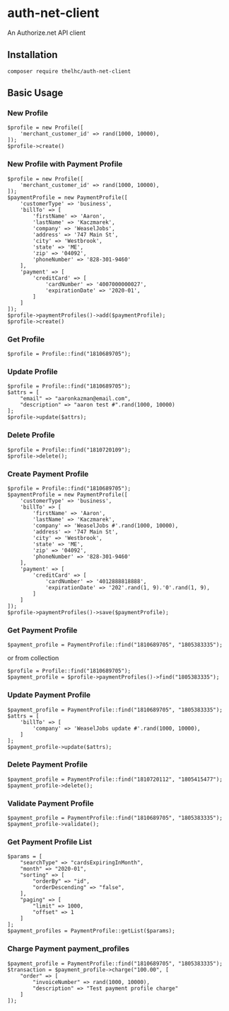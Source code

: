 # auth-net-client
An Authorize.net API client

## Installation ##

    composer require thelhc/auth-net-client

## Basic Usage ##

### New Profile

    $profile = new Profile([
        'merchant_customer_id' => rand(1000, 10000),
    ]);
    $profile->create()

### New Profile with Payment Profile

    $profile = new Profile([
        'merchant_customer_id' => rand(1000, 10000),
    ]);
    $paymentProfile = new PaymentProfile([
        'customerType' => 'business',
        'billTo' => [
            'firstName' => 'Aaron',
            'lastName' => 'Kaczmarek',
            'company' => 'WeaselJobs',
            'address' => '747 Main St',
            'city' => 'Westbrook',
            'state' => 'ME',
            'zip' => '04092',
            'phoneNumber' => '828-301-9460'
        ],
        'payment' => [
            'creditCard' => [
                'cardNumber' => '4007000000027',
                'expirationDate' => '2020-01',
            ]
        ]
    ]);
    $profile->paymentProfiles()->add($paymentProfile);
    $profile->create()

### Get Profile

    $profile = Profile::find("1810689705");

### Update Profile

    $profile = Profile::find("1810689705");
    $attrs = [
        "email" => "aaronkazman@email.com",
        "description" => "aaron test #".rand(1000, 10000)
    ];
    $profile->update($attrs);

### Delete Profile

    $profile = Profile::find("1810720109");
    $profile->delete();

### Create Payment Profile

    $profile = Profile::find("1810689705");
    $paymentProfile = new PaymentProfile([
        'customerType' => 'business',
        'billTo' => [
            'firstName' => 'Aaron',
            'lastName' => 'Kaczmarek',
            'company' => 'WeaselJobs #'.rand(1000, 10000),
            'address' => '747 Main St',
            'city' => 'Westbrook',
            'state' => 'ME',
            'zip' => '04092',
            'phoneNumber' => '828-301-9460'
        ],
        'payment' => [
            'creditCard' => [
                'cardNumber' => '4012888818888',
                'expirationDate' => '202'.rand(1, 9).'0'.rand(1, 9),
            ]
        ]
    ]);
    $profile->paymentProfiles()->save($paymentProfile);

### Get Payment Profile

    $payment_profile = PaymentProfile::find("1810689705", "1805383335");

or from collection

    $profile = Profile::find("1810689705");
    $payment_profile = $profile->paymentProfiles()->find("1805383335");

### Update Payment Profile

    $payment_profile = PaymentProfile::find("1810689705", "1805383335");
    $attrs = [
        'billTo' => [
            'company' => 'WeaselJobs update #'.rand(1000, 10000),
        ]
    ];
    $payment_profile->update($attrs);

### Delete Payment Profile

    $payment_profile = PaymentProfile::find("1810720112", "1805415477");
    $payment_profile->delete();

### Validate Payment Profile

    $payment_profile = PaymentProfile::find("1810689705", "1805383335");
    $payment_profile->validate();

### Get Payment Profile List

    $params = [
        "searchType" => "cardsExpiringInMonth",
        "month" => "2020-01",
        "sorting" => [
            "orderBy" => "id",
            "orderDescending" => "false",
        ],
        "paging" => [
            "limit" => 1000,
            "offset" => 1
        ]
    ];
    $payment_profiles = PaymentProfile::getList($params);

### Charge Payment payment_profiles

    $payment_profile = PaymentProfile::find("1810689705", "1805383335");
    $transaction = $payment_profile->charge("100.00", [
        "order" => [
            "invoiceNumber" => rand(1000, 10000),
            "description" => "Test payment profile charge"
        ]
    ]);
